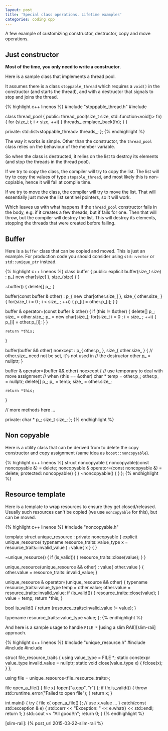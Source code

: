 ```yaml
---
layout: post
title: 'Special class operations. Lifetime examples'
categories: coding cpp
---
```


A few example of customizing constructor, destructor, copy and move operations.


## Just constructor

**Most of the time, you only need to write a constructor**.

Here is a sample class that implements a thread pool.

It assumes there is a class `stoppable_thread` which requires a `void()` in the
constructor (and starts the thread), and with a destructor that signals to stop
and joins the thread.

{% highlight c++ linenos %}
#include "stoppable_thread.h"
#include <list>

class thread_pool
{
public:
  thread_pool(size_t size, std::function<void()> fn)
  {
    for (size_t i; i < size, ++i)
    {
      threads_.emplace_back(fn);
    }
  }

private:
  std::list<stoppable_thread> threads_;
};
{% endhighlight %}

The way it works is simple. Other than the constructor, the `thread_pool` class
relies on the behaviour of the member variable.

So when the class is destructed, it relies on the list to destroy its elements
(and stop the threads in the thread pool).

If we try to copy the class, the compiler will try to copy the list. The list
will try to copy the values of type `stopable_thread`, and most likely this is
non-copiable, hence it will fail at compile time.

If we try to move the class, the compiler will try to move the list. That will
essentially just move the list sentinel pointers, so it will work.

Which leaves us with what happens if the `thread_pool` constructor fails in the
body, e.g. if it creates a few threads, but if fails for one. Then that will
throw, but the compiler will destroy the list. This will destroy its elements,
stopping the threads that were created before failing.


## Buffer

Here is a `buffer` class that can be copied and moved. This is just an example.
For production code you should consider using `std::vector` or
`std::unique_ptr` instead.

{% highlight c++ linenos %}
class buffer
{
public:
  explicit buffer(size_t size) :
    p_{ new char[size] },
    size_(size)
  {
  }

  ~buffer()
  {
    delete[] p_;
  }

  buffer(const buffer & other) :
    p_{ new char[other.size_] },
    size_{ other.size_ }
  {
    for(size_t i = 0 ; i < size_ ; ++i)
    {
      p_[i] = other.p_[i];
    }
  }

  buffer & operator=(const buffer & other)
  {
    if (this != &other)
    {
      delete[] p_;
      size_ = other.size_;
      p_ = new char[size_];
      for(size_t i = 0 ; i < size_ ; ++i)
      {
        p_[i] = other.p_[i];
      }
    }

    return *this;
  }

  buffer(buffer && other) noexcept :
    p_{ other.p_ },
    size_{ other.size_ }
  {
    // other.size_ need not be set, it's not used in
    // the destructor
    other.p_ = nullptr;
  }

  buffer & operator=(buffer && other) noexcept
  {
    // use temporary to deal with move assignment
    // when (this == &other)
    char * temp = other.p_;
    other.p_ = nullptr;
    delete[] p_;
    p_ = temp;
    size_ = other.size_;

    return *this;
  }

  // more methods here ...

private:
  char * p_;
  size_t size_;
};
{% endhighlight %}


## Non copyable

Here is a utility class that can be derived from to delete the copy constructor
and copy assignment (same idea as `boost::noncopyable`).

{% highlight c++ linenos %}
struct noncopyable
{
  noncopyable(const noncopyable &) = delete;
  noncopyable & operator=(const noncopyable &) = delete;
protected:
  noncopyable() { }
  ~noncopyable() { }
};
{% endhighlight %}


## Resource template

Here is a template to wrap resources to ensure they get closed/released.
Usually such resources can't be copied (we use `noncopyable` for this), but can
be moved.

{% highlight c++ linenos %}
#include "noncopyable.h"

template<class resource_traits>
struct unique_resource :
  private noncopyable
{
  explicit unique_resource(
    typename resource_traits::value_type x = resource_traits::invalid_value
    ) :
    value{ x }
  {
  }

  ~unique_resource()
  {
    if (is_valid())
    {
      resource_traits::close(value);
    }
  }

  unique_resource(unique_resource && other) :
    value{ other.value }
  {
    other.value = resource_traits::invalid_value;
  }

  unique_resource & operator=(unique_resource && other)
  {
    typename resource_traits::value_type temp = other.value;
    other.value = resource_traits::invalid_value;
    if (is_valid())
    {
      resource_traits::close(value);
    }
    value = temp;
    return *this;
  }

  bool is_valid()
  {
    return (resource_traits::invalid_value != value);
  }

  typename resource_traits::value_type value;
};
{% endhighlight %}

And here is a sample usage to handle `FILE *` [using a slim RAII][slim-raii] approach.

{% highlight c++ linenos %}
#include "unique_resource.h"
#include <cstdio>
#include <stdexcept>
#include <iostream>

struct file_resource_traits
{
  using value_type = FILE *;
  static constexpr value_type invalid_value = nullptr;
  static void close(value_type x) { fclose(x); }
};

using file = unique_resource<file_resource_traits>;

file open_a_file()
{
  file x{ fopen("a.cpp", "r") };
  if (!x.is_valid())
  {
    throw std::runtime_error("Failed to open file");
  }
  return x;
}

int main()
{
  try
  {
    file x{ open_a_file() };
    // use x.value ...
  }
  catch(const std::exception & e)
  {
    std::cerr << "Exception: " << e.what() << std::endl;
    return 1;
  }
  std::cout << "All good!\n";
  return 0;
}
{% endhighlight %}


[slim-raii]:     {% post_url 2015-03-22-slim-raii %}

